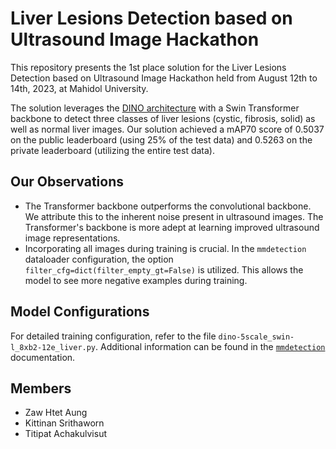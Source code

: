 # Liver Lesions Detection based on Ultrasound Image Hackathon

This repository presents the 1st place solution for the Liver Lesions Detection based on Ultrasound Image Hackathon
held from August 12th to 14th, 2023, at Mahidol University.

The solution leverages the [DINO architecture](https://arxiv.org/abs/2203.03605) with a Swin Transformer backbone to detect
three classes of liver lesions (cystic, fibrosis, solid) as well as normal liver images. Our solution achieved a mAP70 score of 0.5037 on the public
leaderboard (using 25% of the test data) and 0.5263 on the private leaderboard (utilizing the entire test data).

## Our Observations

- The Transformer backbone outperforms the convolutional backbone. We attribute this to the inherent noise present in ultrasound images. The Transformer's backbone is more adept at learning improved ultrasound image representations.
- Incorporating all images during training is crucial. In the `mmdetection` dataloader configuration, the option `filter_cfg=dict(filter_empty_gt=False)` is utilized.  This allows the model to see more negative examples during training.

## Model Configurations

For detailed training configuration, refer to the file `dino-5scale_swin-l_8xb2-12e_liver.py`. Additional information can be found in the [`mmdetection`](https://mmdetection.readthedocs.io/en/latest/user_guides/config.html) documentation.

## Members

- Zaw Htet Aung
- Kittinan Srithaworn
- Titipat Achakulvisut
